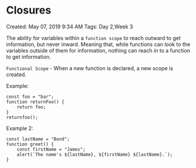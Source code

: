 # Closures

Created: May 07, 2019 9:34 AM
Tags: Day 2,Week 3

The ability for variables within a `function scope` to reach outward to get information, but never inward. Meaning that, while functions can look to the variables outside of them for information, nothing can reach *in* to a function to get information.

`Functional Scope` - When a new function is declared, a new scope is created.

Example:

    const foo = "bar";
    function returnFoo() {
    	return foo;
    }
    returnfoo();

Example 2:

    const lastName = "Bond";
    function greet() {
    	const firstName = "James";
    	alert(`The name's ${lastName}, ${firstName} ${lastName}.`);
    }